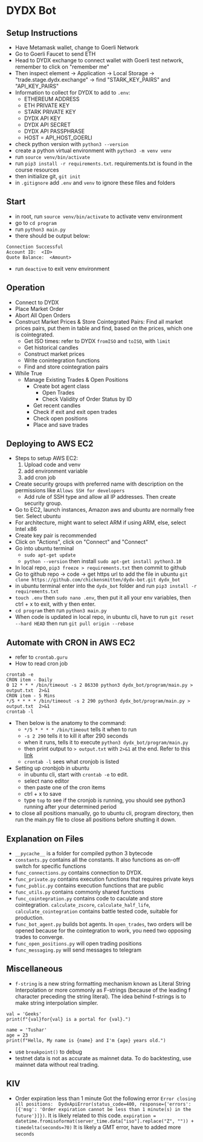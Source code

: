 # DYDX Bot

## Setup Instructions
- Have Metamask wallet, change to Goerli Network
- Go to Goerli Faucet to send ETH
- Head to DYDX exchange to connect wallet with Goerli test network, remember to click on "remember me"
- Then inspect element -> Application -> Local Storage -> "trade.stage.dydx.exchange" -> find "STARK_KEY_PAIRS" and "API_KEY_PAIRS"
- Information to collect for DYDX to add to `.env`:
  - ETHEREUM ADDRESS
  - ETH PRIVATE KEY
  - STARK PRIVATE KEY
  - DYDX API KEY
  - DYDX API SECRET
  - DYDX API PASSPHRASE
  - HOST = API_HOST_GOERLI
- check python version with `python3 --version`
- create a python virtual environment with `python3 -m venv venv`
- run `source venv/bin/activate`
- run `pip3 install -r requirements.txt`. requirements.txt is found in the course resources
- then initialize git, `git init`
- in `.gitignore` add `.env` and `venv` to ignore these files and folders

## Start
- in root, run `source venv/bin/activate` to activate venv environment
- go to `cd program`
- run `python3 main.py`
- there should be output below:
```
Connection Successful
Account ID:  <ID>
Quote Balance:  <Amount>
```
- run `deactive` to exit venv environment

## Operation
- Connect to DYDX
- Place Market Order
- Abort All Open Orders
- Construct Market Prices & Store Cointegrated Pairs: Find all market prices pairs, put them in table and find, based on the prices, which one is cointegrated.
  - Get ISO times: refer to DYDX `fromISO` and `toISO`, with `limit`
  - Get historical candles
  - Construct market prices
  - Write conintegration functions
  - Find and store cointegration pairs
- While True
  - Manage Existing Trades & Open Positions
    - Create bot agent class
      - Open Trades
      - Check Validity of Order Status by ID
    - Get recent candles
    - Check if exit and exit open trades
    - Check open positions
    - Place and save trades

## Deploying to AWS EC2
- Steps to setup AWS EC2: 
  1. Upload code and venv
  2. add environment variable
  3. add cron job
- Create security groups with preferred name with description on the permissions like `Allows SSH for developers`
  - Add rule of SSH type and allow all IP addresses. Then create security group.
- Go to EC2, launch instances, Amazon aws and ubuntu are normally free tier. Select ubuntu
- For architecture, might want to select ARM if using ARM, else, select Intel x86
- Create key pair is recommended
- Click on "Actions", click on "Connect" and "Connect"
- Go into ubuntu terminal
  - `sudo apt-get update`
  - `python --version` then install `sudo apt-get install python3.10`
- In local repo, `pip3 freeze > requirements.txt` then commit to github
- Go to github repo -> code -> get https url to add the file in ubuntu `git clone https://github.com/chickensmitten/dydx-bot.git dydx_bot`
- in ubuntu terminal enter into the `dydx_bot` folder and run `pip3 install -r requirements.txt`
- `touch .env` then `sudo nano .env`, then put it all your env variables, then ctrl + x to exit, with y then enter.
- `cd program` then run `python3 main.py`
- When code is updated in local repo, in ubuntu cli, have to run `git reset --hard HEAD` then run `git pull origin --rebase`

## Automate with CRON in AWS EC2
- refer to `crontab.guru`
- How to read cron job
```
crontab -e
CRON item - Daily
0 12 * * * /bin/timeout -s 2 86330 python3 dydx_bot/program/main.py > output.txt  2>&1
CRON item - 5 Mins
*/5 * * * * /bin/timeout -s 2 290 python3 dydx_bot/program/main.py > output.txt  2>&1
crontab -l
```
- Then below is the anatomy to the command: 
  - `*/5 * * * * /bin/timeout` tells it when to run 
  - `-s 2 290` tells it to kill it after 290 seconds 
  - when it runs, tells it to execute `python3 dydx_bot/program/main.py`
  - then print output to `> output.txt` with `2>&1` at the end. Refer to this [link](https://stackoverflow.com/questions/818255/what-does-21-mean)
  - `crontab -l` sees what cronjob is listed
- Setting up cronbjob in ubuntu
  - in ubuntu cli, start with `crontab -e` to edit. 
  - select nano editor
  - then paste one of the cron items
  - ctrl + x to save
  - type `top` to see if the cronjob is running, you should see python3 running after your determined period
- to close all positions manually, go to ubuntu cli, program directory, then run the main.py file to close all positions before shutting it down.

## Explanation on Files
- `__pycache__` is a folder for compiled python 3 bytecode
- `constants.py` contains all the constants. It also functions as on-off switch for specific functions
- `func_connections.py` contains connection to DYDX. 
- `func_private.py` contains execution functions that requires private keys
- `func_public.py` contains execution functions that are public
- `func_utils.py` contains commonly shared functions
- `func_cointegration.py` contains code to caculate and store cointegration. `calculate_zscore`, `calculate_half_life`, `calculate_cointegration` contains battle tested code, suitable for production.
- `func_bot_agent.py` builds bot agents. In `open_trades`, two orders will be opened because for the cointegration to work, you need two opposing trades to converge.
- `func_open_positions.py` will open trading positions
- `func_messaging.py` will send messages to telegram

## Miscellaneous
- `f-string` is a new string formatting mechanism known as Literal String Interpolation or more commonly as F-strings (because of the leading f character preceding the string literal). The idea behind f-strings is to make string interpolation simpler. 
```
val = 'Geeks'
print(f"{val}for{val} is a portal for {val}.")
 
name = 'Tushar'
age = 23
print(f"Hello, My name is {name} and I'm {age} years old.")
```
- use `breakpoint()` to debug
- testnet data is not as accurate as mainnet data. To do backtesting, use mainnet data without real trading.

## KIV
- Order expiration less than 1 minute
Got the following error `Error closing all positions:  DydxApiError(status_code=400, response={'errors': [{'msg': 'Order expiration cannot be less than 1 minute(s) in the future'}]})`. It is likely related to this code. `expiration = datetime.fromisoformat(server_time.data["iso"].replace("Z", "")) + timedelta(seconds=70)` It is likely a GMT error, have to added more `seconds`
